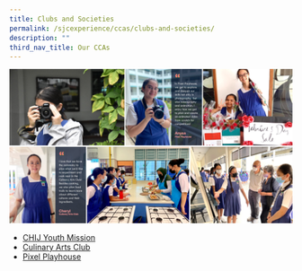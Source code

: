 ```yaml
---
title: Clubs and Societies
permalink: /sjcexperience/ccas/clubs-and-societies/
description: ""
third_nav_title: Our CCAs
---
```

![](/images/CCA/Clubs%20and%20Societies/clubs.jpg)

* [CHIJ Youth Mission](/chijyouthmission)
* [Culinary Arts Club](/culinaryartsclub)
* [Pixel Playhouse](/pixelplayhouse)
